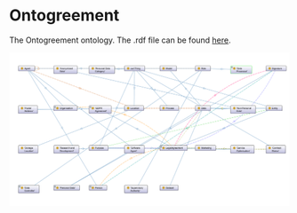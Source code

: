 # Ontogreement

The Ontogreement ontology.
The .rdf file can be found [here](Ontogreement.rdf).

![The Ontogreement ontology](Ontogreement_Visualized.png)